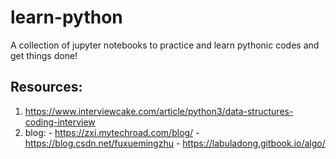 # learn-python
A collection of jupyter notebooks to practice and learn pythonic codes and get things done!


## Resources:
1. https://www.interviewcake.com/article/python3/data-structures-coding-interview
2. blog:
       - https://zxi.mytechroad.com/blog/
       - https://blog.csdn.net/fuxuemingzhu
       - https://labuladong.gitbook.io/algo/

